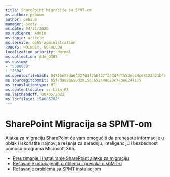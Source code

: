 ```yaml
---
title: SharePoint Migracija sa SPMT-om
ms.author: pebaum
author: pebaum
manager: scotv
ms.date: 04/21/2020
ms.audience: Admin
ms.topic: article
ms.service: o365-administration
ROBOTS: NOINDEX, NOFOLLOW
localization_priority: Normal
ms.collection: Adm_O365
ms.custom:
- "5300030"
- "2594"
ms.openlocfilehash: 04716e85da6432703f25bf37f253d7d4553ecc4c68123a21b46fbb4501bccf2d
ms.sourcegitcommit: b5f7da89a650d2915dc652449623c78be6247175
ms.translationtype: MT
ms.contentlocale: sr-Latn-RS
ms.lasthandoff: 08/05/2021
ms.locfileid: "54085782"
---
```

# <a name="sharepoint-migration-with-spmt"></a>SharePoint Migracija sa SPMT-om

Alatka za migraciju SharePoint će vam omogućiti da prenesete informacije u oblak i iskoristite najnovija rešenja za saradnju, inteligenciju i bezbednost pomoću programa Microsoft 365.

- [Preuzimanje i instaliranje SharePoint alatke za migraciju](https://docs.microsoft.com/sharepointmigration/introducing-the-sharepoint-migration-tool)
- [Rešavanje uobičajenih problema i grešaka u spMT-u](https://docs.microsoft.com/sharepointmigration/troubleshooting-common-spmt-issues)
- [Rešavanje problema sa SPMT instalacijom](https://docs.microsoft.com/sharepointmigration/spmt-install-issues#troubleshooting-spmt-installation-issues)
